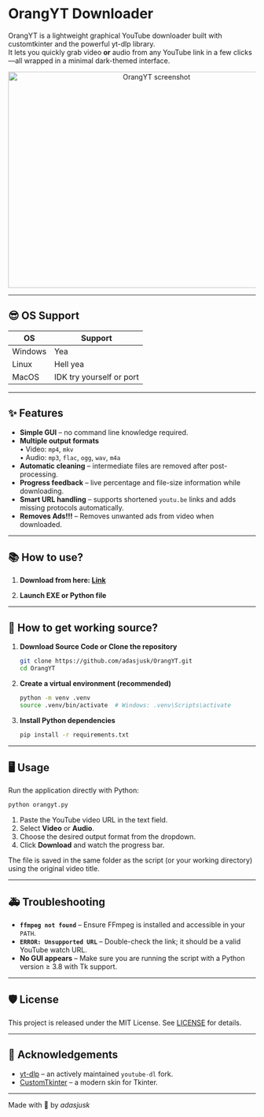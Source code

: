 
# OrangYT Downloader

OrangYT is a lightweight graphical YouTube downloader built with customtkinter and the powerful yt-dlp library.  
It lets you quickly grab video **or** audio from any YouTube link in a few clicks—all wrapped in a minimal dark-themed interface.

<div align="center">
  <img width="588" height="439" alt="OrangYT screenshot" src="https://github.com/user-attachments/assets/eb794fea-a77f-44e0-96d4-598970049868" />
</div>

---

## 😎 OS Support

| OS | Support |
|------|-------------|
| Windows | Yea |
| Linux | Hell yea |
| MacOS | IDK try yourself or port

---


## ✨ Features

* **Simple GUI** – no command line knowledge required.
* **Multiple output formats**  
  • Video: `mp4`, `mkv`  
  • Audio: `mp3`, `flac`, `ogg`, `wav`, `m4a`
* **Automatic cleaning** – intermediate files are removed after post-processing.
* **Progress feedback** – live percentage and file-size information while downloading.
* **Smart URL handling** – supports shortened `youtu.be` links and adds missing protocols automatically.
* **Removes Ads!!!** – Removes unwanted ads from video when downloaded.


---

## 📚 How to use?
1. **Download from here: [Link](https://github.com/adasjusk/OrangYT/releases)**

2. **Launch EXE or Python file**

---

## 🚀 How to get working source?
1. **Download Source Code or Clone the repository**
   ```bash
   git clone https://github.com/adasjusk/OrangYT.git
   cd OrangYT
   ```
2. **Create a virtual environment (recommended)**
   ```bash
   python -m venv .venv
   source .venv/bin/activate  # Windows: .venv\Scripts\activate
   ```
3. **Install Python dependencies**
   ```bash
   pip install -r requirements.txt
   ```

---

## 🖥️ Usage

Run the application directly with Python:

```bash
python orangyt.py
```

1. Paste the YouTube video URL in the text field.
2. Select **Video** or **Audio**.
3. Choose the desired output format from the dropdown.
4. Click **Download** and watch the progress bar.

The file is saved in the same folder as the script (or your working directory) using the original video title.

---

## 🚑 Troubleshooting

* **`ffmpeg not found`** – Ensure FFmpeg is installed and accessible in your `PATH`.
* **`ERROR: Unsupported URL`** – Double-check the link; it should be a valid YouTube watch URL.
* **No GUI appears** – Make sure you are running the script with a Python version ≥ 3.8 with Tk support.

---

## 🛡️ License

This project is released under the MIT License. See [LICENSE](LICENSE) for details.

---

## 🙏 Acknowledgements

* [yt-dlp](https://github.com/yt-dlp/yt-dlp) – an actively maintained `youtube-dl` fork.
* [CustomTkinter](https://github.com/TomSchimansky/CustomTkinter) – a modern skin for Tkinter.
---

Made with 🧡  by *adasjusk*
